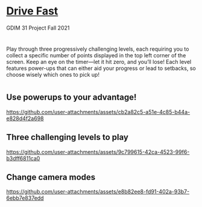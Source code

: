 # [Drive Fast](https://edwin-aguirre.itch.io/drive-fast)

GDIM 31 Project Fall 2021

#
Play through three progressively challenging levels, each requiring you to collect a specific number of points displayed in the top left corner of the screen. Keep an eye on the timer—let it hit zero, and you’ll lose! Each level features power-ups that can either aid your progress or lead to setbacks, so choose wisely which ones to pick up!
#

## **Use powerups to your advantage!**
https://github.com/user-attachments/assets/cb2a82c5-a51e-4c85-b44a-e828d4f2a698

## **Three challenging levels to play**
https://github.com/user-attachments/assets/9c799615-42ca-4523-99f6-b3dff6811ca0

## **Change camera modes**
https://github.com/user-attachments/assets/e8b82ee8-fd91-402a-93b7-6ebb7e837edd
